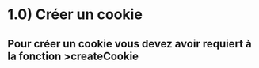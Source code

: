 # 1.0) Créer un cookie
## Pour créer un cookie vous devez avoir requiert à la fonction >createCookie
